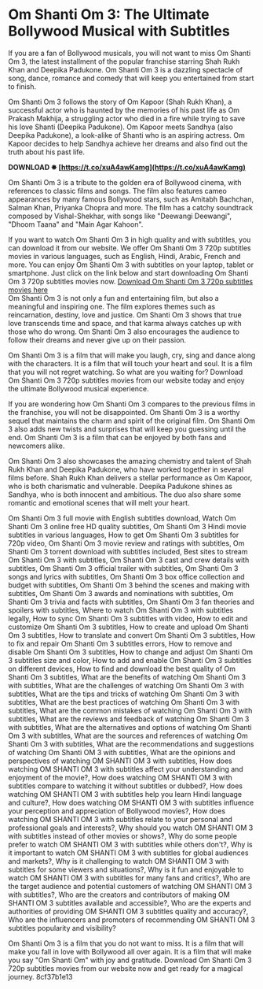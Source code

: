 
 
# Om Shanti Om 3: The Ultimate Bollywood Musical with Subtitles
 
If you are a fan of Bollywood musicals, you will not want to miss Om Shanti Om 3, the latest installment of the popular franchise starring Shah Rukh Khan and Deepika Padukone. Om Shanti Om 3 is a dazzling spectacle of song, dance, romance and comedy that will keep you entertained from start to finish.
 
Om Shanti Om 3 follows the story of Om Kapoor (Shah Rukh Khan), a successful actor who is haunted by the memories of his past life as Om Prakash Makhija, a struggling actor who died in a fire while trying to save his love Shanti (Deepika Padukone). Om Kapoor meets Sandhya (also Deepika Padukone), a look-alike of Shanti who is an aspiring actress. Om Kapoor decides to help Sandhya achieve her dreams and also find out the truth about his past life.
 
**DOWNLOAD ✸ [https://t.co/xuA4awKamg](https://t.co/xuA4awKamg)**


 
Om Shanti Om 3 is a tribute to the golden era of Bollywood cinema, with references to classic films and songs. The film also features cameo appearances by many famous Bollywood stars, such as Amitabh Bachchan, Salman Khan, Priyanka Chopra and more. The film has a catchy soundtrack composed by Vishal-Shekhar, with songs like "Deewangi Deewangi", "Dhoom Taana" and "Main Agar Kahoon".
 
If you want to watch Om Shanti Om 3 in high quality and with subtitles, you can download it from our website. We offer Om Shanti Om 3 720p subtitles movies in various languages, such as English, Hindi, Arabic, French and more. You can enjoy Om Shanti Om 3 with subtitles on your laptop, tablet or smartphone. Just click on the link below and start downloading Om Shanti Om 3 720p subtitles movies now.
 [Download Om Shanti Om 3 720p subtitles movies here](https://www.omshantiom3.com/download)  
Om Shanti Om 3 is not only a fun and entertaining film, but also a meaningful and inspiring one. The film explores themes such as reincarnation, destiny, love and justice. Om Shanti Om 3 shows that true love transcends time and space, and that karma always catches up with those who do wrong. Om Shanti Om 3 also encourages the audience to follow their dreams and never give up on their passion.
 
Om Shanti Om 3 is a film that will make you laugh, cry, sing and dance along with the characters. It is a film that will touch your heart and soul. It is a film that you will not regret watching. So what are you waiting for? Download Om Shanti Om 3 720p subtitles movies from our website today and enjoy the ultimate Bollywood musical experience.
  
If you are wondering how Om Shanti Om 3 compares to the previous films in the franchise, you will not be disappointed. Om Shanti Om 3 is a worthy sequel that maintains the charm and spirit of the original film. Om Shanti Om 3 also adds new twists and surprises that will keep you guessing until the end. Om Shanti Om 3 is a film that can be enjoyed by both fans and newcomers alike.
 
Om Shanti Om 3 also showcases the amazing chemistry and talent of Shah Rukh Khan and Deepika Padukone, who have worked together in several films before. Shah Rukh Khan delivers a stellar performance as Om Kapoor, who is both charismatic and vulnerable. Deepika Padukone shines as Sandhya, who is both innocent and ambitious. The duo also share some romantic and emotional scenes that will melt your heart.
 
Om Shanti Om 3 full movie with English subtitles download,  Watch Om Shanti Om 3 online free HD quality subtitles,  Om Shanti Om 3 Hindi movie subtitles in various languages,  How to get Om Shanti Om 3 subtitles for 720p video,  Om Shanti Om 3 movie review and ratings with subtitles,  Om Shanti Om 3 torrent download with subtitles included,  Best sites to stream Om Shanti Om 3 with subtitles,  Om Shanti Om 3 cast and crew details with subtitles,  Om Shanti Om 3 official trailer with subtitles,  Om Shanti Om 3 songs and lyrics with subtitles,  Om Shanti Om 3 box office collection and budget with subtitles,  Om Shanti Om 3 behind the scenes and making with subtitles,  Om Shanti Om 3 awards and nominations with subtitles,  Om Shanti Om 3 trivia and facts with subtitles,  Om Shanti Om 3 fan theories and spoilers with subtitles,  Where to watch Om Shanti Om 3 with subtitles legally,  How to sync Om Shanti Om 3 subtitles with video,  How to edit and customize Om Shanti Om 3 subtitles,  How to create and upload Om Shanti Om 3 subtitles,  How to translate and convert Om Shanti Om 3 subtitles,  How to fix and repair Om Shanti Om 3 subtitles errors,  How to remove and disable Om Shanti Om 3 subtitles,  How to change and adjust Om Shanti Om 3 subtitles size and color,  How to add and enable Om Shanti Om 3 subtitles on different devices,  How to find and download the best quality of Om Shanti Om 3 subtitles,  What are the benefits of watching Om Shanti Om 3 with subtitles,  What are the challenges of watching Om Shanti Om 3 with subtitles,  What are the tips and tricks of watching Om Shanti Om 3 with subtitles,  What are the best practices of watching Om Shanti Om 3 with subtitles,  What are the common mistakes of watching Om Shanti Om 3 with subtitles,  What are the reviews and feedback of watching Om Shanti Om 3 with subtitles,  What are the alternatives and options of watching Om Shanti Om 3 with subtitles,  What are the sources and references of watching Om Shanti Om 3 with subtitles,  What are the recommendations and suggestions of watching Om Shanti OM 3 with subtitles,  What are the opinions and perspectives of watching OM SHANTI OM 3 with subtitles,  How does watching OM SHANTI OM 3 with subtitles affect your understanding and enjoyment of the movie?,  How does watching OM SHANTI OM 3 with subtitles compare to watching it without subtitles or dubbed?,  How does watching OM SHANTI OM 3 with subtitles help you learn Hindi language and culture?,  How does watching OM SHANTI OM 3 with subtitles influence your perception and appreciation of Bollywood movies?,  How does watching OM SHANTI OM 3 with subtitles relate to your personal and professional goals and interests?,  Why should you watch OM SHANTI OM 3 with subtitles instead of other movies or shows?,  Why do some people prefer to watch OM SHANTI OM 3 with subtitles while others don't?,  Why is it important to watch OM SHANTI OM 3 with subtitles for global audiences and markets?,  Why is it challenging to watch OM SHANTI OM 3 with subtitles for some viewers and situations?,  Why is it fun and enjoyable to watch OM SHANTI OM 3 with subtitles for many fans and critics?,  Who are the target audience and potential customers of watching OM SHANTI OM 3 with subtitles?,  Who are the creators and contributors of making OM SHANTI OM 3 subtitles available and accessible?,  Who are the experts and authorities of providing OM SHANTI OM 3 subtitles quality and accuracy?,  Who are the influencers and promoters of recommending OM SHANTI OM 3 subtitles popularity and visibility?
 
Om Shanti Om 3 is a film that you do not want to miss. It is a film that will make you fall in love with Bollywood all over again. It is a film that will make you say "Om Shanti Om" with joy and gratitude. Download Om Shanti Om 3 720p subtitles movies from our website now and get ready for a magical journey.
 8cf37b1e13
 
